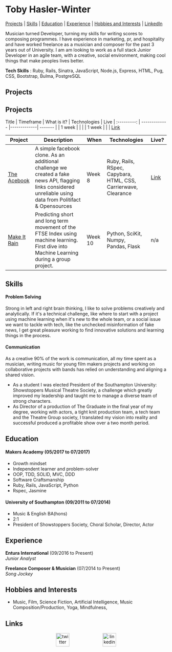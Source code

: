 Toby Hasler-Winter
===================

[Projects](#projects) | [Skills](#skills) | [Education](#education) | [Experience](#experience) | [Hobbies and Interests](#hobbies-and-interests) | [LinkedIn](https://www.linkedin.com/in/toby-hasler-winter-16901227)

Musician turned Developer, turning my skills for writing scores to composing programmes. I have experience in marketing, pr, and hospitality and have worked freelance as a musician and composer for the past 3 years out of University. I am am looking to work as a full stack Junior Developer in an agile team, with a creative, social environment, making cool things that make peoples lives better.

**Tech Skills** : Ruby, Rails, Sinatra, JavaScript, Node.js, Express, HTML, Pug, CSS, Bootstrap, Bulma, PostgreSQL


## Projects

## Projects

  Title        | Timeframe          | What is it? | Technologies | Live |
 :---------:  | ------------- |-------------| ------- |
      | 1 week |  |  |
       | 1 week |  |  | [Link](https://theacebook.herokuapp.com/)

 Project | Description | When | Technologies | Live?
 ------- | ----------- | ---- | ------------ | ------
 [The Acebook](https://github.com/RSijelmass/acebook)  |  A simple facebook clone. As an additional challenge we created a fake news API, flagging links considered unreliable using data from Politifact & Opensources | Week 8 | Ruby, Rails, RSpec, Capybara, HTML, CSS, Carrierwave, Clearance | [Link](https://theacebook.herokuapp.com/)
 [Make It Rain](https://github.com/tobywinter/makeitrain) |  Predicting short and long term movement of the FTSE Index using machine learning. First dive into Machine Learning during a group project. | Week 10 |  Python, SciKit, Numpy, Pandas, Flask | n/a

## Skills

#### Problem Solving

Strong in left and right brain thinking, I like to solve problems creatively and analytically. If it's a technical challenge, like where to start with a project using machine learning when it's new to the whole team, or a social issue we want to tackle with tech, like the unchecked misinformation of fake news, I get great pleasure working to find innovative solutions and learning things in the process.

#### Communication

As a creative 90% of the work is communication, all my time spent as a musician, writing music for young film makers projects and working on collaborative projects with bands has relied on understanding and aligning a shared vision.

- As a student I was elected President of the Southampton University: Showstoppers Musical Theatre Society, a challenge which greatly improved my leadership and taught me to manage a diverse team of strong characters.
- As Director of a production of The Graduate in the final year of my degree, working with actors, a tight knit production team, a tech team and the Theatre Group society, I translated my vision into reality and successful produced a profitable show over a two month period.

## Education

#### Makers Academy (05/2017 to 07/2017)

- Growth mindset
- Independent learner and problem-solver
- OOP, TDD, SOLID, MVC, DDD
- Software Craftsmanship
- Ruby, Rails, JavaScript, Python
- Rspec, Jasmine

#### University of Southampton (09/2011 to 07/2014)

- Music & English BA(hons)
- 2:1
- President of Showstoppers Society, Choral Scholar, Director, Actor

## Experience

**Entura International** (09/2016 to Present)    
*Junior Analyst*  

**Freelance Composer & Musician** (07/2014 to Present)   
*Song Jockey*  

## Hobbies and Interests

- Music, Film, Science Fiction, Artificial Intelligence, Music Composition/Production, Yoga, Mindfulness,

## Links

<p align="center">
<a href="https://twitter.com/tobiasjwinter">
<img src="http://goinkscape.com/wp-content/uploads/2015/07/twitter-logo-final.png" alt="twitter" hspace="50" height="42" width="42"></a>

<a href="https://www.linkedin.com/in/toby-hasler-winter-16901227/">
<img src="https://www.iconfinder.com/data/icons/free-social-icons/67/linkedin_circle_color-512.png" alt="linkedin" hspace="50" height="42" width="42"></a>
</p>
